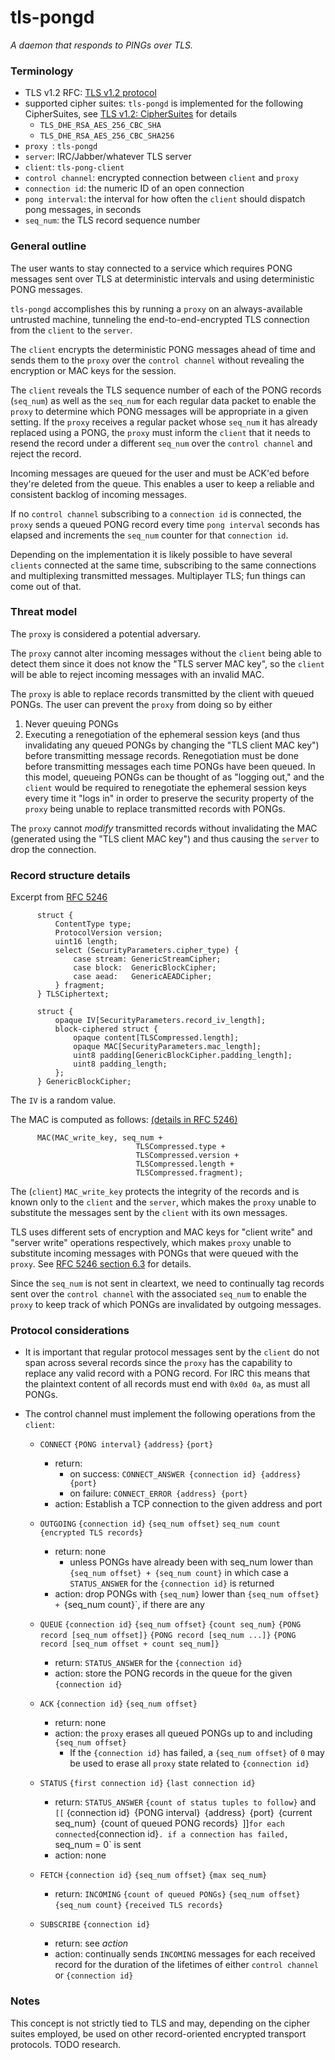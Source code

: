 # tls-pongd

_A daemon that responds to PINGs over TLS._

### Terminology
- TLS v1.2 RFC: [TLS v1.2 protocol](https://tools.ietf.org/html/rfc5246)
- supported cipher suites: `tls-pongd` is implemented for the following CipherSuites, see [TLS v1.2: CipherSuites](https://tools.ietf.org/html/rfc3268) for details
  - `TLS_DHE_RSA_AES_256_CBC_SHA`
  - `TLS_DHE_RSA_AES_256_CBC_SHA256`
- `proxy `: `tls-pongd`
- `server`: IRC/Jabber/whatever TLS server
- `client`: `tls-pong-client`
- `control channel`: encrypted connection between `client` and `proxy`
- `connection id`: the numeric ID of an open connection
- `pong interval`: the interval for how often the `client` should dispatch pong messages, in seconds
- `seq_num`: the TLS record sequence number

### General outline

The user wants to stay connected to a service which requires PONG messages sent over TLS at deterministic intervals and using deterministic PONG messages.

`tls-pongd` accomplishes this by running a `proxy` on an always-available untrusted machine, tunneling the end-to-end-encrypted TLS connection from the `client` to the `server`.

The `client` encrypts the deterministic PONG messages ahead of time and sends them to the `proxy` over the `control channel` without revealing the encryption or MAC keys for the session.

The `client` reveals the TLS sequence number of each of the PONG records (`seq_num`) as well as the `seq_num` for each regular data packet to enable the `proxy` to determine which PONG messages will be appropriate in a given setting. If the `proxy` receives a regular packet whose `seq_num` it has already replaced using a PONG, the `proxy` must inform the `client` that it needs to resend the record under a different `seq_num` over the `control channel` and reject the record.

Incoming messages are queued for the user and must be ACK'ed before they're deleted from the queue. This enables a user to keep a reliable and consistent backlog of incoming messages.

If no `control channel` subscribing to a `connection id` is connected, the `proxy` sends a queued PONG record every time `pong interval` seconds has elapsed and increments the `seq_num` counter for that `connection id`.

Depending on the implementation it is likely possible to have several `clients` connected at the same time, subscribing to the same connections and multiplexing transmitted messages. Multiplayer TLS; fun things can come out of that.

### Threat model

The `proxy` is considered a potential adversary.

The `proxy` cannot alter incoming messages without the `client` being able to detect them since it does not know the "TLS server MAC key", so the `client` will be able to reject incoming messages with an invalid MAC.

The `proxy` is able to replace records transmitted by the client with queued PONGs.
The user can prevent the `proxy` from doing so by either
  1) Never queuing PONGs
  2) Executing a renegotiation of the ephemeral session keys (and thus invalidating any queued PONGs by changing the "TLS client MAC key") before transmitting message records. Renegotiation must be done before transmitting messages each time PONGs have been queued. In this model, queueing PONGs can be thought of as "logging out," and the `client` would be required to renegotiate the ephemeral session keys every time it "logs in" in order to preserve the security property of the `proxy` being unable to replace transmitted records with PONGs.

The `proxy` cannot _modify_ transmitted records without invalidating the MAC (generated using the "TLS client MAC key") and thus causing the `server` to drop the connection.

### Record structure details

Excerpt from [RFC 5246](https://tools.ietf.org/html/rfc5246#page-22)
```
      struct {
          ContentType type;
          ProtocolVersion version;
          uint16 length;
          select (SecurityParameters.cipher_type) {
              case stream: GenericStreamCipher;
              case block:  GenericBlockCipher;
              case aead:   GenericAEADCipher;
          } fragment;
      } TLSCiphertext;

      struct {
          opaque IV[SecurityParameters.record_iv_length];
          block-ciphered struct {
              opaque content[TLSCompressed.length];
              opaque MAC[SecurityParameters.mac_length];
              uint8 padding[GenericBlockCipher.padding_length];
              uint8 padding_length;
          };
      } GenericBlockCipher;
```
The `IV` is a random value.

The MAC is computed as follows: [(details in RFC 5246)](https://tools.ietf.org/html/rfc5246#section-6.2.3.1)

```
      MAC(MAC_write_key, seq_num +
                            TLSCompressed.type +
                            TLSCompressed.version +
                            TLSCompressed.length +
                            TLSCompressed.fragment);
```

The (`client`) `MAC_write_key` protects the integrity of the records and is known only to the `client` and the `server`, which makes the `proxy` unable to substitute the messages sent by the `client` with its own messages.

TLS uses different sets of encryption and MAC keys for "client write" and "server write" operations respectively, which makes `proxy` unable to substitute incoming messages with PONGs that were queued with the `proxy`. See [RFC 5246 section 6.3](https://tools.ietf.org/html/rfc5246#section-6.3) for details.

Since the `seq_num` is not sent in cleartext, we need to continually tag records sent over the `control channel` with the associated `seq_num` to enable the `proxy` to keep track of which PONGs are invalidated by outgoing messages.

### Protocol considerations

- It is important that regular protocol messages sent by the `client` do not span across several records since the `proxy` has the capability to replace any valid record with a PONG record. For IRC this means that the plaintext content of all records must end with `0x0d 0a`, as must all PONGs.

- The control channel must implement the following operations from the `client`:

  - `CONNECT` `{PONG interval}` `{address}` `{port}`
    - return:
      - on success: `CONNECT_ANSWER {connection id} {address} {port}`
      - on failure: `CONNECT_ERROR {address} {port}`
    - action: Establish a TCP connection to the given address and port

  - `OUTGOING` `{connection id}` `{seq_num offset}` `seq_num count` `{encrypted TLS records}`
    - return: none
      - unless PONGs have already been with seq_num lower than `{seq_num offset} + {seq_num count}` in which case a `STATUS_ANSWER` for the `{connection id}` is returned
    - action: drop PONGs with `{seq_num}` lower than `{seq_num offset} + `{seq_num count}`, if there are any

  - `QUEUE` `{connection id}` `{seq_num offset}` `{count seq_num}` `{PONG record [seq_num offset]}` `{PONG record [seq_num ...]}` `{PONG record [seq_num offset + count seq_num]}`
    - return: `STATUS_ANSWER` for the `{connection id}`
    - action: store the PONG records in the queue for the given `{connection id}`

  - `ACK` `{connection id}` `{seq_num offset}`
    - return: none
    - action: the `proxy` erases all queued PONGs up to and including `{seq_num offset}`
      - If the `{connection id}` has failed, a `{seq_num offset}` of `0` may be used to erase all `proxy` state related to `{connection id}`

  - `STATUS` `{first connection id}` `{last connection id}`
    - return: `STATUS_ANSWER` `{count of status tuples to follow}` and `[[` {connection id}` `{PONG interval}` `{address}` `{port}` `{current seq_num}` `{count of queued PONG records}` `]]` for each connected `{connection id}`. if a connection has failed, `seq_num = 0` is sent
    - action: none

  - `FETCH` `{connection id}` `{seq_num offset}` `{max seq_num}`
    - return: `INCOMING` `{count of queued PONGs}` `{seq_num offset}` `{seq_num count}` `{received TLS records}`

  - `SUBSCRIBE` `{connection id}`
    - return: see *action*
    - action: continually sends `INCOMING` messages for each received record for the duration of the lifetimes of either `control channel` or `{connection id}`


### Notes

This concept is not strictly tied to TLS and may, depending on the cipher suites employed, be used on other record-oriented encrypted transport protocols. TODO research.

